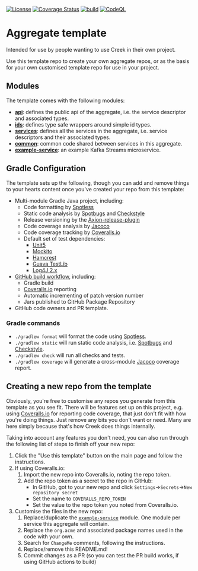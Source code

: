 <!-- ChangeMe: replace /aggregate-template in the badge urls below with the name of the repo if keeping the badges-->
[![License](https://img.shields.io/badge/License-Apache%202.0-blue.svg)](https://opensource.org/licenses/Apache-2.0)
[![Coverage Status](https://coveralls.io/repos/github/creek-service/aggregate-template/badge.svg?branch=main)](https://coveralls.io/github/creek-service/aggregate-template?branch=main)
[![build](https://github.com/creek-service/aggregate-template/actions/workflows/gradle.yml/badge.svg)](https://github.com/creek-service/aggregate-template/actions/workflows/gradle.yml)
[![CodeQL](https://github.com/creek-service/aggregate-template/actions/workflows/codeql.yml/badge.svg)](https://github.com/creek-service/aggregate-template/actions/workflows/codeql.yml)

# Aggregate template

Intended for use by people wanting to use Creek in their own project. 

Use this template repo to create your own aggregate repos, or as the basis for your own customised template repo for use in your project.

## Modules

The template comes with the following modules:

* **[api](api)**: defines the public api of the aggregate, i.e. the service descriptor and associated types.
* **[ids](ids)**: defines type safe wrappers around simple id types.
* **[services](services)**: defines all the services in the aggregate, i.e. service descriptors and their associated types.
* **[common](common)**: common code shared between services in this aggregate.
* **[example-service](example-service)**: an example Kafka Streams microservice.

## Gradle Configuration

The template sets up the following, though you can add and remove things to your hearts content once you've created
your repo from this template:

* Multi-module Gradle Java project, including:
  * Code formatting by [Spotless][1]
  * Static code analysis by [Spotbugs][2] and [Checkstyle][3]
  * Release versioning by the [Axion-release-plugin][4]
  * Code coverage analysis by [Jacoco][5]
  * Code coverage tracking by [Coveralls.io][6]
  * Default set of test dependencies:
    * [Unit5][7]
    * [Mockito][8]
    * [Hamcrest][9]
    * [Guava TestLib][10]
    * [Log4J 2.x][11]
* [GitHub build workflow][12], including:
  * Gradle build
  * [Coveralls.io][6] reporting
  * Automatic incrementing of patch version number
  * Jars published to GitHub Package Repository
* GitHub code owners and PR template.

### Gradle commands

* `./gradlew format` will format the code using [Spotless][1].
* `./gradlew static` will run static code analysis, i.e. [Spotbugs][2] and [Checkstyle][3].
* `./gradlew check` will run all checks and tests.
* `./gradlew coverage` will generate a cross-module [Jacoco][5] coverage report.

## Creating a new repo from the template

Obviously, you're free to customise any repos you generate from this template as you see fit.
There will be features set up on this project, e.g. using [Coveralls.io][6] for reporting code coverage,
that just don't fit with how you're doing things. Just remove any bits you don't want or need.
Many are here simply because that's how Creek does things internally. 

Taking into account any features you don't need, you can also run through the following list of steps to
finish off your new repo:

1. Click the "Use this template" button on the main page and follow the instructions.
2. If using Coveralls.io:
   1. Import the new repo into Coveralls.io, noting the repo token.
   2. Add the repo token as a secret to the repo in GitHub:
      * In GitHub, got to your new repo and click `Settings`->`Secrets`->`New repository secret` 
      * Set the name to `COVERALLS_REPO_TOKEN`
      * Set the value to the repo token you noted from Coveralls.io.
3. Customise the files in the new repo:
   1. Replace/duplicate the [`example-service`](example-service) module.
       One module per service this aggregate will contain.
   2. Replace the `org.acme` and associated package names used in the code with your own. 
   3. Search for `ChangeMe` comments, following the instructions.
   4. Replace/remove this README.md!
   5. Commit changes as a PR (so you can test the PR build works, if using GitHub actions to build)

[1]: https://github.com/diffplug/spotless
[2]: https://spotbugs.github.io/
[3]: https://checkstyle.sourceforge.io/
[4]: https://github.com/allegro/axion-release-plugin
[5]: https://www.jacoco.org/jacoco/trunk/doc/
[6]: https://coveralls.io/
[7]: https://junit.org/junit5/docs/current/user-guide/
[8]: https://site.mockito.org/
[9]: http://hamcrest.org/JavaHamcrest/index
[10]: https://github.com/google/guava/tree/master/guava-testlib
[11]: https://logging.apache.org/log4j/2.x/
[12]: .github/workflows/gradle.yml